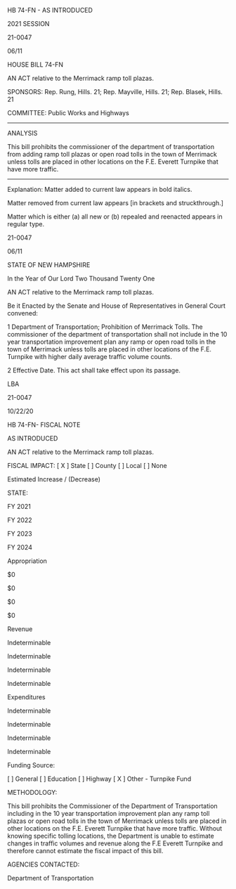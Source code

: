  HB 74-FN - AS INTRODUCED

 

 

2021 SESSION

 21-0047

 06/11

 

HOUSE BILL 74-FN

 

AN ACT relative to the Merrimack ramp toll plazas.

 

SPONSORS: Rep. Rung, Hills. 21; Rep. Mayville, Hills. 21; Rep. Blasek, Hills. 21

 

COMMITTEE: Public Works and Highways

 

-----------------------------------------------------------------

 

ANALYSIS

 

 This bill prohibits the commissioner of the department of transportation from adding ramp toll plazas or open road tolls in the town of Merrimack unless tolls are placed in other locations on the F.E. Everett Turnpike that have more traffic.

 

- - - - - - - - - - - - - - - - - - - - - - - - - - - - - - - - - - - - - - - - - - - - - - - - - - - - - - - - - - - - - - - - - - - - - - - - - - - 

 

Explanation: Matter added to current law appears in bold italics.

 Matter removed from current law appears [in brackets and struckthrough.]

 Matter which is either (a) all new or (b) repealed and reenacted appears in regular type.

 21-0047

 06/11

 

STATE OF NEW HAMPSHIRE

 

In the Year of Our Lord Two Thousand Twenty One

 

AN ACT relative to the Merrimack ramp toll plazas.

 

Be it Enacted by the Senate and House of Representatives in General Court convened:

 

 1 Department of Transportation; Prohibition of Merrimack Tolls. The commissioner of the department of transportation shall not include in the 10 year transportation improvement plan any ramp or open road tolls in the town of Merrimack unless tolls are placed in other locations of the F.E. Turnpike with higher daily average traffic volume counts.

 2 Effective Date. This act shall take effect upon its passage.

 

LBA

 21-0047

 10/22/20

 

HB 74-FN- FISCAL NOTE

AS INTRODUCED

 

AN ACT relative to the Merrimack ramp toll plazas.

 

FISCAL IMPACT: [ X ] State [ ] County [ ] Local [ ] None

   

 

   

Estimated Increase / (Decrease)

  STATE:

FY 2021

FY 2022

FY 2023

FY 2024

   Appropriation

$0

$0

$0

$0

   Revenue

Indeterminable

Indeterminable

Indeterminable

Indeterminable

   Expenditures

Indeterminable

Indeterminable

Indeterminable

Indeterminable

  Funding Source:

 [ ] General [ ] Education [ ] Highway [ X ] Other - Turnpike Fund 

   

 

 

 

 

  METHODOLOGY:

This bill prohibits the Commissioner of the Department of Transportation including in the 10 year transportation improvement plan any ramp toll plazas or open road tolls in the town of Merrimack unless tolls are placed in other locations on the F.E. Everett Turnpike that have more traffic. Without knowing specific tolling locations, the Department is unable to estimate changes in traffic volumes and revenue along the F.E Everett Turnpike and therefore cannot estimate the fiscal impact of this bill.

 

AGENCIES CONTACTED:

Department of Transportation

 

